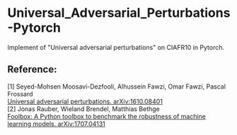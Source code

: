 # Universal_Adversarial_Perturbations-Pytorch
Implement of "Universal adversarial perturbations" on CIAFR10 in Pytorch.

## Reference:
[1] Seyed-Mohsen Moosavi-Dezfooli, Alhussein Fawzi, Omar Fawzi, Pascal Frossard  
    [Universal adversarial perturbations. arXiv:1610.08401](https://arxiv.org/abs/1610.08401)  
[2] Jonas Rauber, Wieland Brendel, Matthias Bethge  
    [Foolbox: A Python toolbox to benchmark the robustness of machine learning models. arXiv:1707.04131](https://arxiv.org/abs/1707.04131)
